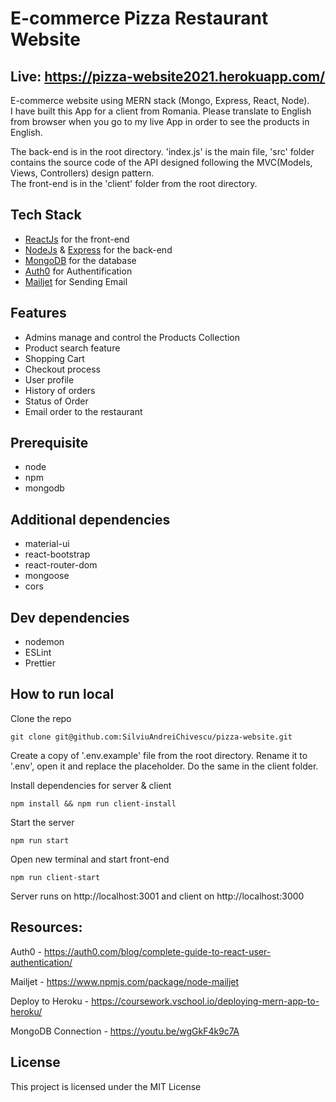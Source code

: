 # E-commerce Pizza Restaurant Website

## Live: https://pizza-website2021.herokuapp.com/

E-commerce website using MERN stack (Mongo, Express, React, Node).  
I have built this App for a client from Romania. Please translate to English from browser when you go to my live App in order to see the products in English.

The back-end is in the root directory. 'index.js' is the main file, 'src' folder contains the source code of the API designed following the MVC(Models, Views, Controllers) design pattern.  
The front-end is in the 'client' folder from the root directory.

## Tech Stack

- [ReactJs](https://reactjs.org/) for the front-end
- [NodeJs](https://nodejs.org/en/) & [Express](http://expressjs.com/) for the back-end
- [MongoDB](https://www.mongodb.com/) for the database
- [Auth0](https://auth0.com/docs) for Authentification
- [Mailjet](https://www.mailjet.com/) for Sending Email

## Features

- Admins manage and control the Products Collection
- Product search feature
- Shopping Cart
- Checkout process
- User profile
- History of orders
- Status of Order
- Email order to the restaurant

## Prerequisite

- node
- npm
- mongodb

## Additional dependencies

- material-ui
- react-bootstrap
- react-router-dom
- mongoose
- cors

## Dev dependencies

- nodemon
- ESLint
- Prettier

## How to run local

Clone the repo

```
git clone git@github.com:SilviuAndreiChivescu/pizza-website.git
```

Create a copy of '.env.example' file from the root directory. Rename it to '.env', open it and replace the placeholder. Do the same in the client folder.

Install dependencies for server & client

```
npm install && npm run client-install
```

Start the server

```
npm run start
```

Open new terminal and start front-end

```
npm run client-start
```

Server runs on http://localhost:3001 and client on http://localhost:3000

## Resources:

Auth0 - https://auth0.com/blog/complete-guide-to-react-user-authentication/

Mailjet - https://www.npmjs.com/package/node-mailjet

Deploy to Heroku - https://coursework.vschool.io/deploying-mern-app-to-heroku/

MongoDB Connection - https://youtu.be/wgGkF4k9c7A

## License

This project is licensed under the MIT License
